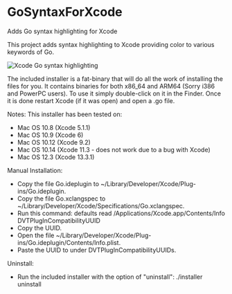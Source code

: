 # GoSyntaxForXcode
Adds Go syntax highlighting for Xcode

This project adds syntax highlighting to Xcode providing color to various keywords of Go. 

![Xcode Go syntax highlighting](https://user-images.githubusercontent.com/69224955/225790906-737b0400-b811-4a62-a686-61822ea8d835.png)

The included installer is a fat-binary that will do all the work of installing the files for you. It contains binaries for both x86_64 and ARM64 (Sorry i386 and PowerPC users). To use it simply double-click on it in the Finder. Once it is done restart Xcode (if it was open) and open a .go file. 

Notes:
This installer has been tested on:
- Mac OS 10.8 (Xcode 5.1.1)
- Mac OS 10.9 (Xcode 6)
- Mac OS 10.12 (Xcode 9.2)
- Mac OS 10.14 (Xcode 11.3 - does not work due to a bug with Xcode) 
- Mac OS 12.3 (Xcode 13.3.1)

Manual Installation:
- Copy the file Go.ideplugin to ~/Library/Developer/Xcode/Plug-ins/Go.ideplugin.
- Copy the file Go.xclangspec to ~/Library/Developer/Xcode/Specifications/Go.xclangspec.
- Run this command: defaults read /Applications/Xcode.app/Contents/Info DVTPlugInCompatibilityUUID
- Copy the UUID.
- Open the file ~/Library/Developer/Xcode/Plug-ins/Go.ideplugin/Contents/Info.plist.
- Paste the UUID to under DVTPlugInCompatibilityUUIDs.

Uninstall:
- Run the included installer with the option of "uninstall": ./installer uninstall
